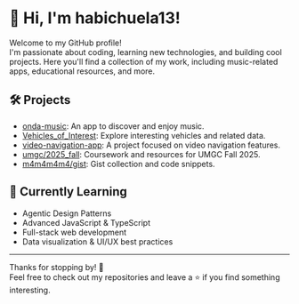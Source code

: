 # 👋 Hi, I'm habichuela13!

Welcome to my GitHub profile!  
I'm passionate about coding, learning new technologies, and building cool projects. Here you'll find a collection of my work, including music-related apps, educational resources, and more.

## 🛠️ Projects

- [onda-music](https://github.com/habichuela13/onda-music): An app to discover and enjoy music.
- [Vehicles_of_Interest](https://github.com/habichuela13/Vehicles_of_Interest): Explore interesting vehicles and related data.
- [video-navigation-app](https://github.com/habichuela13/video-navigation-app): A project focused on video navigation features.
- [umgc/2025_fall](https://github.com/umgc/2025_fall): Coursework and resources for UMGC Fall 2025.
- [m4m4m4m4/gist](https://github.com/m4m4m4m4/gist): Gist collection and code snippets.

## 🌱 Currently Learning

- Agentic Design Patterns
- Advanced JavaScript & TypeScript
- Full-stack web development
- Data visualization & UI/UX best practices

---

Thanks for stopping by! 🚀  
Feel free to check out my repositories and leave a ⭐ if you find something interesting.
